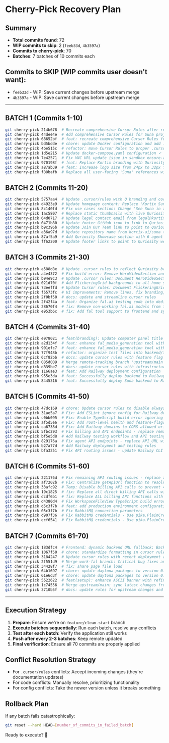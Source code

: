 # Cherry-Pick Recovery Plan

## Summary
- **Total commits found**: 72
- **WIP commits to skip**: 2 (`feeb33d`, `4b3597a`)
- **Commits to cherry-pick**: 70
- **Batches**: 7 batches of 10 commits each

## Commits to SKIP (WIP commits user doesn't want):
- `feeb33d` - WIP: Save current changes before upstream merge  
- `4b3597a` - WIP: Save current changes before upstream merge

---

## BATCH 1 (Commits 1-10)
```bash
git cherry-pick 214b678  # Recreate comprehensive Cursor Rules after reset ✓ COMPLETED
git cherry-pick 44dee4e  # Add comprehensive Cursor Rules for Suna project ✓ COMPLETED
git cherry-pick 68652bf  # feat: recreate comprehensive Cursor Rules for Suna AI agent platform ✓ SKIPPED (empty)
git cherry-pick bd5bdde  # chore: update Docker configuration and add .dockerignore files ✓ COMPLETED
git cherry-pick 4be515c  # refactor: move Cursor Rules to proper .cursor/rules directory ✓ COMPLETED
git cherry-pick 1d5e215  # Update docker-compose.yaml configuration ✓ COMPLETED
git cherry-pick 7e42571  # Fix VNC URL update issue in sandbox ensure-active endpoint ✓ COMPLETED
git cherry-pick 970198f  # feat: Replace Kortix branding with Quriosity logo and update all references ✓ COMPLETED
git cherry-pick a87ab39  # feat: Increase logo size from 24px to 32px for better visibility ✓ COMPLETED
git cherry-pick f88bafb  # Replace all user-facing 'Suna' references with 'Q' ✓ COMPLETED
```

## BATCH 2 (Commits 11-20)
```bash
git cherry-pick 5757aa4  # Update .cursor/rules with Q branding and correct Docker compose commands
git cherry-pick d4923e9  # Update homepage content: Replace 'Kortix Suna' with 'Q'
git cherry-pick 8c140fd  # Fix use cases section: Change 'See Suna in action' to 'See Q in action'
git cherry-pick 1ac5807  # Replace static thumbnails with live Quriosity website screenshots
git cherry-pick 64d0717  # Update legal contact email from legal@kortixai.com to info@quriosity.com.au
git cherry-pick 0471b80  # Update footer GitHub icon to link to Quriosity website
git cherry-pick b9c396b  # Update Join Our Team link to point to Quriosity website
git cherry-pick a36a97d  # Update repository name from kortix-ai/suna to Quriosity/Q
git cherry-pick 87af5a9  # Add Quriosity Showcase section with 6 agent cards
git cherry-pick ff62200  # Update footer links to point to Quriosity website
```

## BATCH 3 (Commits 21-30)
```bash
git cherry-pick a588d8e  # Update .cursor rules to reflect Quriosity branding and new showcase section
git cherry-pick a4e4372  # Fix build error: Remove HeroVideoSection and reduce showcase padding
git cherry-pick b94e9c3  # Update .cursor rules: Document HeroVideoSection removal and layout optimizations
git cherry-pick 021d70f  # Add FlickeringGrid backgrounds to all home sections
git cherry-pick 73eeffd  # Update Cursor rules: Document FlickeringGrid patterns and divider removal standards
git cherry-pick f5573fc  # UI improvements: Remove lines, fix branding, improve layouts
git cherry-pick 2f0bf50  # docs: update and streamline cursor rules
git cherry-pick 2f42f4a  # feat: Organize fal.ai testing code into dedicated backend/fal_testing directory
git cherry-pick 28670f4  # fix: Remove non-working fal.ai models from test scripts and frontend selector
git cherry-pick e953b6c  # fix: Add fal tool support to frontend and system prompt
```

## BATCH 4 (Commits 31-40)
```bash
git cherry-pick e978021  # feat(branding): Update computer panel title from Suna to Q
git cherry-pick a2d134f  # feat: enhance fal_media_generation tool with improved error handling
git cherry-pick 901efc7  # feat: enhance fal_media_generation tool with improved error handling
git cherry-pick 77f948b  # refactor: organize test files into backend/tests directory
git cherry-pick 6cf82bb  # docs: update cursor rules with feature flag management and troubleshooting
git cherry-pick 085d009  # Merge remote-tracking branch 'upstream/main' into sync-upstream-changes
git cherry-pick d839be7  # docs: update cursor rules with infrastructure improvements and troubleshooting guide
git cherry-pick 1166ae3  # feat: Add Railway deployment configuration
git cherry-pick 955e3da  # feat: Successfully deploy backend to Railway
git cherry-pick 8445316  # feat: Successfully deploy Suna backend to Railway with full functionality
```

## BATCH 5 (Commits 41-50)
```bash
git cherry-pick 47dc169  # chore: Update cursor rules to disable alwaysApply flag
git cherry-pick 31ae5a7  # Fix: Add ESLint ignore config for Railway deployment
git cherry-pick c0bb095  # Fix: Enable TypeScript build error ignoring and update deprecated config
git cherry-pick af5d5e6  # Fix: Add root-level health and feature-flags endpoints for frontend compatibility
git cherry-pick ca6738d  # Fix: Add Railway domains to CORS allowed origins
git cherry-pick 5fbc293  # Fix billing and API endpoints - replace remaining API_URL with getApiUrl() helper
git cherry-pick bf5e5d8  # Add Railway testing workflow and API testing script
git cherry-pick 829176a  # Fix agent API endpoints - replace API_URL with getApiUrl helper in agents utils
git cherry-pick b27a77d  # Add Railway deployment and testing rules
git cherry-pick bfa3251  # Fix API routing issues - update Railway CLI commands to use npx
```

## BATCH 6 (Commits 51-60)
```bash
git cherry-pick 221176d  # Fix remaining API routing issues - replace all API_URL with getApiUrl() helper
git cherry-pick af7202b  # Fix: Centralize getApiUrl function to resolve 404 API routing issues
git cherry-pick 33afc92  # Temp: Disable billing API calls to prevent 404 errors
git cherry-pick 19c1825  # fix: Replace all direct billing API calls with mocks to prevent 404 errors
git cherry-pick dcdf6b1  # fix: Replace ALL billing API functions with mocks
git cherry-pick d4380d4  # Fix WorkspaceFileView TypeScript build error
git cherry-pick d5c3f7b  # feat: add production environment configuration for backend and frontend
git cherry-pick 05c3f7b  # Fix RabbitMQ connection parameters
git cherry-pick d907f36  # Fix RabbitMQ credentials - Use pika.PlainCredentials instead of dict
git cherry-pick ecf6541  # Fix RabbitMQ credentials - Use pika.PlainCredentials instead of dict
```

## BATCH 7 (Commits 61-70)
```bash
git cherry-pick 183dfc4  # Frontend: dynamic backend URL fallback; Backend: allow Railway wildcard CORS
git cherry-pick 1067f50  # chore: standardize formatting in cursor rules
git cherry-pick 3184247  # Update cursor rules with recent deployment and troubleshooting improvements
git cherry-pick 2f551d9  # Merge work-fal branch: Critical bug fixes and deployment improvements
git cherry-pick 34428f7  # fix: share page file load
git cherry-pick 64b1697  # chore: update daytona packages to version 0.21.0a1 and 0.21.0a4
git cherry-pick 61e6d3f  # chore: update daytona packages to version 0.21.0
git cherry-pick 5522622  # feat(setup): enhance ASCII banner with refined Quriosity Q
git cherry-pick 1c74556  # Merge upstream/main: sync latest changes from kortix-ai/suna
git cherry-pick 3710b5f  # docs: update rules for upstream changes and split testing docs
```

---

## Execution Strategy

1. **Prepare**: Ensure we're on `feature/clean-start` branch
2. **Execute batches sequentially**: Run each batch, resolve any conflicts
3. **Test after each batch**: Verify the application still works
4. **Push after every 2-3 batches**: Keep remote updated
5. **Final verification**: Ensure all 70 commits are properly applied

## Conflict Resolution Strategy

- For `.cursor/rules` conflicts: Accept incoming changes (they're documentation updates)
- For code conflicts: Manually resolve, prioritizing functionality
- For config conflicts: Take the newer version unless it breaks something

## Rollback Plan

If any batch fails catastrophically:
```bash
git reset --hard HEAD~[number_of_commits_in_failed_batch]
```

Ready to execute? 🚀 